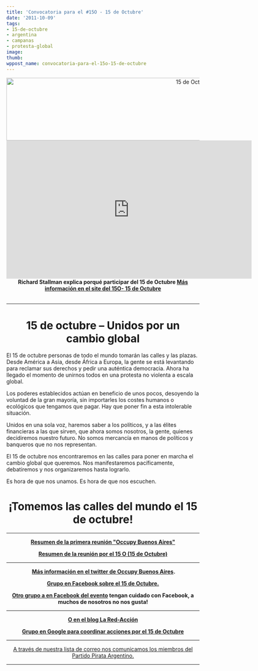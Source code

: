 ```yaml
---
title: 'Convocatoria para el #15O - 15 de Octubre'
date: '2011-10-09'
tags:
- 15-de-octubre
- argentina
- campanas
- protesta-global
image: 
thumb: 
wppost_name: convocatoria-para-el-15o-15-de-octubre
---
```


<center><a href="https://partidopirata.com.ar/wp-content/uploads/2011/10/banner2.png"><img class="aligncenter size-full wp-image-1970" title="banner2" src="https://partidopirata.com.ar/wp-content/uploads/2011/10/banner2.png" alt="15 de Octubre" width="961" height="163" /></a>
<iframe src="http://www.youtube.com/embed/_DvX-T_icYw" frameborder="0" width="640" height="360"></iframe>
<strong>Richard Stallman explica porqué participar del 15 de Octubre
<a href="http://15october.net/es/" target="_blank">Más información en el site del 15O- 15 de Octubre</a></strong></center>&nbsp;

<hr />

<h1 style="text-align: center;">15 de octubre – Unidos por un <strong>cambio global</strong></h1>
El 15 de octubre personas de todo el mundo tomarán las calles y las plazas. Desde América a Asia, desde África a Europa, la gente se está levantando para reclamar sus derechos y pedir una auténtica democracia. Ahora ha llegado el momento de unirnos todos en una protesta no violenta a escala global.

Los poderes establecidos actúan en beneficio de unos pocos, desoyendo la voluntad de la gran mayoría, sin importarles los costes humanos o ecológicos que tengamos que pagar. Hay que poner fin a esta intolerable situación.

Unidos en una sola voz, haremos saber a los políticos, y a las élites financieras a las que sirven, que ahora somos nosotros, la gente, quienes decidiremos nuestro futuro. No somos mercancía en manos de políticos y banqueros que no nos representan.

El 15 de octubre nos encontraremos en las calles para poner en marcha el cambio global que queremos. Nos manifestaremos pacíficamente, debatiremos y nos organizaremos hasta lograrlo.

Es hora de que nos unamos. Es hora de que nos escuchen.
<h1 style="text-align: center;">¡Tomemos las calles del mundo el 15 de octubre!</h1>

<hr />
<p style="text-align: center;"><strong><a href="http://pastie.org/2665053" target="_blank">Resumen de la primera reunión "Occupy Buenos Aires"</a></strong></p>
<p style="text-align: center;"><strong><a href="http://www.pastie.org/pastes/2663747/text" target="_blank">Resumen de la reunión por el 15 O (15 de Octubre)</a></strong></p>


<hr />
<p style="text-align: center;"><strong> <a href="https://twitter.com/#!/OccupyBsAs" target="_blank">Más información en el twitter de Occupy Buenos Aires</a>.</strong></p>
<p style="text-align: center;"><strong><a href="https://www.facebook.com/event.php?eid=227511030631636" target="_blank">Grupo en Facebook sobre el 15 de Octubre.</a></strong></p>
<p style="text-align: center;"><strong><a href="https://www.facebook.com/event.php?eid=217223788318602" target="_blank">Otro grupo a en Facebook del evento</a> tengan cuidado con Facebook, a muchos de nosotros no nos gusta!
</strong></p>


<hr />

<a href="https://www.facebook.com/event.php?eid=217223788318602" target="_blank">
</a>
<p style="text-align: center;"><strong><a href="http://lared-accion.blogspot.com/" target="_blank">O en el blog La Red-Acción</a></strong></p>
<p style="text-align: center;"><strong><a href="https://groups.google.com/group/democraciarealyabsas?hl=es" target="_blank">Grupo en Google para coordinar acciones por el 15 de Octubre</a>
</strong></p>


<hr />
<p style="text-align: center;"><a href="http://partido-pirata.blogspot.com/2011/04/la-forma-mas-comun-que-tenemos-de.html" target="_blank">A través de nuestra lista de correo nos comunicamos los miembros del Partido Pirata Argentino.</a></p>


<hr />
